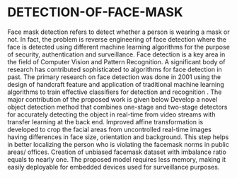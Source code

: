 # DETECTION-OF-FACE-MASK
Face mask detection refers to detect whether a person is wearing a mask or not.
In fact, the problem is reverse engineering of face detection where the face is detected using different machine learning algorithms for the purpose of security, authentication and surveillance. 
Face detection is a key area in the field of Computer Vision and Pattern Recognition.
A significant body of research has contributed sophisticated to algorithms for face detection in past. 
The primary research on face detection was done in 2001 using the design of handcraft feature and application of traditional machine learning algorithms to train effective classifiers for detection and recognition .
The major contribution of the proposed work is given below Develop a novel object detection method that combines one-stage and two-stage detectors for accurately detecting the object in real-time from video streams with transfer learning at the back end.
Improved affine transformation is developed to crop the facial areas from uncontrolled real-time images having differences in face size, orientation and background. 
This step helps in better localizing the person who is violating the facemask norms in public areas/ offices. 
Creation of unbiased facemask dataset with imbalance ratio equals to nearly one. 
The proposed model requires less memory, making it easily deployable for embedded devices used for surveillance purposes.
